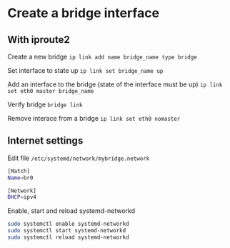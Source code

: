 # Create a bridge interface
## With iproute2
Create a new bridge
`ip link add name bridge_name type bridge`

Set interface to state up
`ip link set bridge_name up`

Add an interface to the bridge (state of the interface must be up)
`ip link set eth0 master bridge_name`

Verify bridge
`bridge link`

Remove interace from a bridge
`ip link set eth0 nomaster`

## Internet settings

Edit file `/etc/systemd/network/mybridge.network`
```bash
[Match]
Name=br0

[Network]
DHCP=ipv4
```

Enable, start and reload systemd-networkd
```bash
sudo systemctl enable systemd-networkd
sudo systemctl start systemd-networkd
sudo systemctl reload systemd-networkd
```
